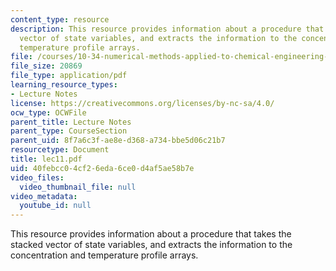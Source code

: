 ```yaml
---
content_type: resource
description: This resource provides information about a procedure that takes the stacked
  vector of state variables, and extracts the information to the concentration and
  temperature profile arrays.
file: /courses/10-34-numerical-methods-applied-to-chemical-engineering-fall-2005/40febcc04cf26eda6ce0d4af5ae58b7e_lec11.pdf
file_size: 20869
file_type: application/pdf
learning_resource_types:
- Lecture Notes
license: https://creativecommons.org/licenses/by-nc-sa/4.0/
ocw_type: OCWFile
parent_title: Lecture Notes
parent_type: CourseSection
parent_uid: 8f7a6c3f-ae8e-d368-a734-bbe5d06c21b7
resourcetype: Document
title: lec11.pdf
uid: 40febcc0-4cf2-6eda-6ce0-d4af5ae58b7e
video_files:
  video_thumbnail_file: null
video_metadata:
  youtube_id: null
---
```

This resource provides information about a procedure that takes the stacked vector of state variables, and extracts the information to the concentration and temperature profile arrays.